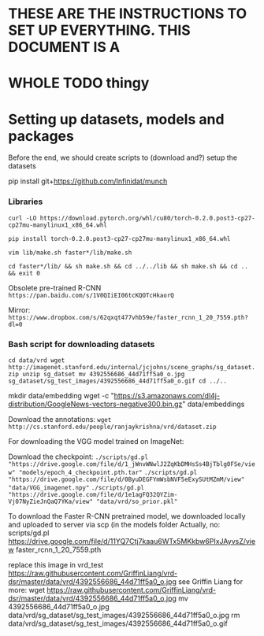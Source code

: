 # THESE ARE THE INSTRUCTIONS TO SET UP EVERYTHING. THIS DOCUMENT IS A
# WHOLE TODO thingy
# Setting up datasets, models and packages

Before the end, we should create scripts to (download and?) setup the datasets

pip install git+https://github.com/Infinidat/munch

### Libraries

`curl -LO https://download.pytorch.org/whl/cu80/torch-0.2.0.post3-cp27-cp27mu-manylinux1_x86_64.whl`

`pip install torch-0.2.0.post3-cp27-cp27mu-manylinux1_x86_64.whl`

`vim lib/make.sh faster*/lib/make.sh`

`cd faster*/lib/ && sh make.sh && cd ../../lib && sh make.sh && cd .. && exit 0`

Obsolete pre-trained R-CNN `https://pan.baidu.com/s/1V0QIiEI06tcKQOTcHkaorQ`

Mirror: `https://www.dropbox.com/s/62qxqt477vhb59e/faster_rcnn_1_20_7559.pth?dl=0`

### Bash script for downloading datasets

`cd data/vrd
wget http://imagenet.stanford.edu/internal/jcjohns/scene_graphs/sg_dataset.zip
unzip sg_datset
mv 4392556686_44d71ff5a0_o.jpg sg_dataset/sg_test_images/4392556686_44d71ff5a0_o.gif
cd ../..`

mkdir data/embedding
wget -c "https://s3.amazonaws.com/dl4j-distribution/GoogleNews-vectors-negative300.bin.gz" data/embeddings

<!--
`cd data/`

To download the VRD dataset: 
`wget http://imagenet.stanford.edu/internal/jcjohns/scene_graphs/sg_dataset.zip`

Unzip VRD dataset: 
`unzip sg_datset`

Move a file, and convert it from .gif to .jpg: 
`mv vrd/4392556686_44d71ff5a0_o.jpg sg_dataset/sg_test_images/4392556686_44d71ff5a0_o.gif`
-->

Download the annotations: 
`wget http://cs.stanford.edu/people/ranjaykrishna/vrd/dataset.zip`

<!---do we really need this? -->
<!---wget https://drive.google.com/drive/folders/1V8q2i2gHUpSAXTY4Mf6k06WHDVn6MXQ7 -->

For downloading the VGG model trained on ImageNet: 
<!-- `wget --load-cookies /tmp/cookies.txt "https://docs.google.com/uc?export=download&confirm=$(wget --quiet --save-cookies /tmp/cookies.txt --keep-session-cookies --no-check-certificate 'https://docs.google.com/uc?export=download&id=0ByuDEGFYmWsbNVF5eExySUtMZmM' -O- | sed -rn 's/.*confirm=([0-9A-Za-z_]+).*/\1\n/p')&id=0ByuDEGFYmWsbNVF5eExySUtMZmM" -O VGG_imagenet.npy && rm -rf /tmp/cookies.txt`

For downloading so\_prior.pkl (I couldn't figure a way to download this through wget, so I downloaded locally) and then just used scp. This has to be put in the `~/data/vrd/ folder`
`scp ./so_prior.pkl findwise@10.10.9.30:/opt/interactionwise/interactionwise-vrd/data/vrd/so_prior.pkl`

For downloading VG dataset:
`wget --load-cookies /tmp/cookies.txt "https://docs.google.com/uc?export=download&confirm=$(wget --quiet --save-cookies /tmp/cookies.txt --keep-session-cookies --no-check-certificate 'https://docs.google.com/uc?export=download&id=1QrxXRE4WBPDVN81bYsecCxrlzDkR2zXZ' -O- | sed -rn 's/.*confirm=([0-9A-Za-z_]+).*/\1\n/p')&id=1QrxXRE4WBPDVN81bYsecCxrlzDkR2zXZ" -O vg.zip && rm -rf /tmp/cookies.txt`
-->

Download the checkpoint:
`./scripts/gd.pl "https://drive.google.com/file/d/1_jWnvWNwlJ2ZqKbDMHsSs4BjTblg0FSe/view" "models/epoch_4_checkpoint.pth.tar"`
`./scripts/gd.pl "https://drive.google.com/file/d/0ByuDEGFYmWsbNVF5eExySUtMZmM/view" "data/VGG_imagenet.npy"`
`./scripts/gd.pl "https://drive.google.com/file/d/1e1agFQ32QYZim-Vj07NyZieJnQaQ7YKa/view" "data/vrd/so_prior.pkl"`

To download the Faster R-CNN pretrained model, we downloaded locally and uploaded to server via scp (in the models folder
Actually, no:
scripts/gd.pl https://drive.google.com/file/d/11YQ7Ctj7kaau6WTx5MKkbw6PIxJAyvsZ/view faster_rcnn_1_20_7559.pth

replace this image in vrd_test
https://raw.githubusercontent.com/GriffinLiang/vrd-dsr/master/data/vrd/4392556686_44d71ff5a0_o.jpg
see Griffin Liang for more:
wget https://raw.githubusercontent.com/GriffinLiang/vrd-dsr/master/data/vrd/4392556686_44d71ff5a0_o.jpg
mv 4392556686_44d71ff5a0_o.jpg data/vrd/sg_dataset/sg_test_images/4392556686_44d71ff5a0_o.jpg
rm data/vrd/sg_dataset/sg_test_images/4392556686_44d71ff5a0_o.gif

